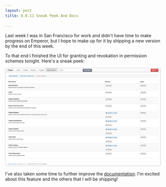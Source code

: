 ```yaml
---
layout: post
title: 0.0.11 Sneak Peek And Docs

---
```

Last week I was in San Francisco for work and didn't have time to make progress
on Emperor, but I hope to make up for it by shipping a new version by the end
of this week.

To that end I finished the UI for granting and revokation in
permission schemes tonight.  Here's a sneak peek:

<a href="/img/0011-sneak.png"><img style="border: 1px solid #ccc; border-radius: 3px;" width="500px" src="/img/0011-sneak.png"></a>

I've also taken some time to further improve the [documentation](https://emperorapp.atlassian.net/).
I'm excited about this feature and the others that I will be shipping!